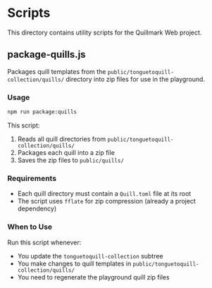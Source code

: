 # Scripts

This directory contains utility scripts for the Quillmark Web project.

## package-quills.js

Packages quill templates from the `public/tonguetoquill-collection/quills/` directory into zip files for use in the playground.

### Usage

```bash
npm run package:quills
```

This script:
1. Reads all quill directories from `public/tonguetoquill-collection/quills/`
2. Packages each quill into a zip file
3. Saves the zip files to `public/quills/`

### Requirements

- Each quill directory must contain a `Quill.toml` file at its root
- The script uses `fflate` for zip compression (already a project dependency)

### When to Use

Run this script whenever:
- You update the `tonguetoquill-collection` subtree
- You make changes to quill templates in `public/tonguetoquill-collection/quills/`
- You need to regenerate the playground quill zip files
